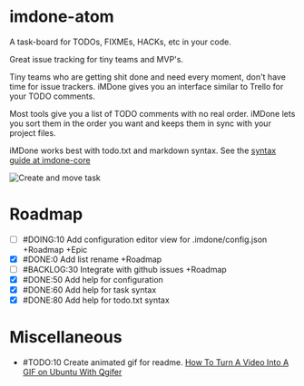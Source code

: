 # imdone-atom

A task-board for TODOs, FIXMEs, HACKs, etc in your code.

Great issue tracking for tiny teams and MVP's.

Tiny teams who are getting shit done and need every moment, don't have time for issue trackers.  iMDone gives you an interface similar to Trello for your TODO comments.

Most tools give you a list of TODO comments with no real order.  iMDone lets you sort them in the order you want and keeps them in sync with your project files.

iMDone works best with todo.txt and markdown syntax.  See the [syntax guide at imdone-core](https://github.com/imdone/imdone-core#task-formats)

![Create and move task](https://cloud.githubusercontent.com/assets/233505/8939831/6abf146a-352c-11e5-8689-96dd57d5433e.gif)

# Roadmap
- [ ] #DOING:10 Add configuration editor view for .imdone/config.json +Roadmap +Epic
- [x] #DONE:0 Add list rename +Roadmap
- [ ] #BACKLOG:30 Integrate with github issues +Roadmap
- [x] #DONE:50 Add help for configuration
- [x] #DONE:60 Add help for task syntax
- [x] #DONE:80 Add help for todo.txt syntax

# Miscellaneous
- #TODO:10 Create animated gif for readme. [How To Turn A Video Into A GIF on Ubuntu With Qgifer](http://www.omgubuntu.co.uk/2013/08/how-to-create-a-gif-from-video-on-ubuntu-with-qgifer)
